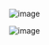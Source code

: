 ![image](https://github.com/user-attachments/assets/9286e57f-d237-433a-b561-b1a57db41578)


![image](https://github.com/user-attachments/assets/76ac9af7-d265-4872-8560-b9e4ec153283)
